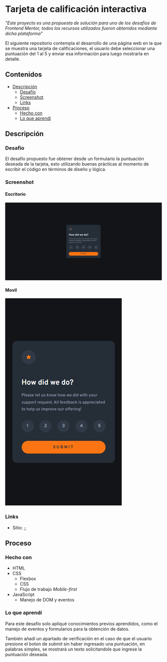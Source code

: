 # Tarjeta de calificación interactiva

_"Este proyecto es una propuesta de solución para uno de los desafios de Frontend Mentor, todos los recursos utilizados fueron obtenidos mediante dicha plataforma"_

El siguiente repositorio contempla el desarrollo de una página web en la que se muestra una tarjeta de calificaciones, el usuario debe seleccionar una puntuación del 1 al 5 y enviar esa información para luego mostrarla en detalle.

## Contenidos

- [Descripción](#descripción)
  - [Desafío](#desafío)
  - [Screenshot](#screenshot)
  - [Links](#links)
- [Proceso](#proceso)
  - [Hecho con](#hecho-con)
  - [Lo que aprendí](#lo-que-aprendí)

## Descripción

### Desafío

El desafío propuesto fue obtener desde un formulario la puntuación deseada de la tarjeta, esto utilizando buenas prácticas al momento de escribir el código en términos de diseño y lógica.

### Screenshot

#### Escritorio
![](./images/example-desktop.png)

#### Movil
![](./images/example-mobile.png)

### Links

- Sitio: [-](#)

## Proceso

### Hecho con

- HTML
- CSS
  - Flexbox
  - CSS
  - Flujo de trabajo _Mobile-first_
- JavaScript
  - Manejo de DOM y eventos

### Lo que aprendí

Para este desafío solo apliqué conocimientos previos aprendidos, como el manejo de eventos y formularios para la obtención de datos.

También añadí un apartado de verificación en el caso de que el usuario presione el boton de _submit_ sin haber ingresado una puntuación, en palabras simples, se mostrará un texto solicitandole que ingrese la puntuación deseada.
